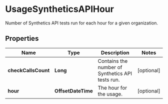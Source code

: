 # UsageSyntheticsAPIHour

Number of Synthetics API tests run for each hour for a given organization.

## Properties

| Name                | Type               | Description                                      | Notes      |
| ------------------- | ------------------ | ------------------------------------------------ | ---------- |
| **checkCallsCount** | **Long**           | Contains the number of Synthetics API tests run. | [optional] |
| **hour**            | **OffsetDateTime** | The hour for the usage.                          | [optional] |
